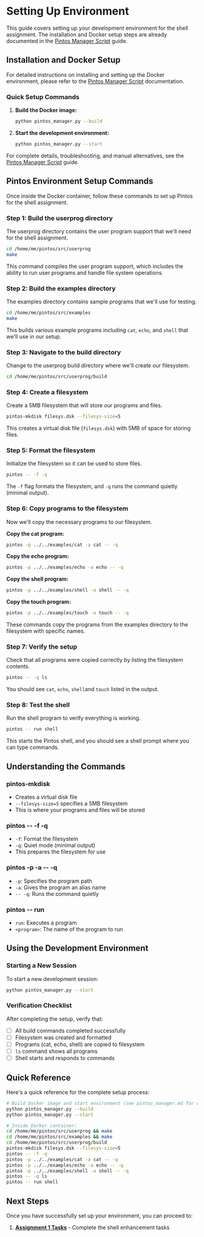# Setting Up Environment

This guide covers setting up your development environment for the shell assignment. The installation and Docker setup steps are already documented in the [Pintos Manager Script](./pintos_manager.md) guide.

## Installation and Docker Setup

For detailed instructions on installing and setting up the Docker environment, please refer to the [Pintos Manager Script](./pintos_manager.md) documentation.

### Quick Setup Commands

1. **Build the Docker image:**
   ```bash
   python pintos_manager.py --build
   ```

2. **Start the development environment:**
   ```bash
   python pintos_manager.py --start
   ```

For complete details, troubleshooting, and manual alternatives, see the [Pintos Manager Script](./pintos_manager.md) guide.

## Pintos Environment Setup Commands

Once inside the Docker container, follow these commands to set up Pintos for the shell assignment.

### Step 1: Build the userprog directory

The userprog directory contains the user program support that we'll need for the shell assignment.

```bash
cd /home/me/pintos/src/userprog
make
```

This command compiles the user program support, which includes the ability to run user programs and handle file system operations.

### Step 2: Build the examples directory

The examples directory contains sample programs that we'll use for testing.

```bash
cd /home/me/pintos/src/examples
make
```

This builds various example programs including `cat`, `echo`, and `shell` that we'll use in our setup.

### Step 3: Navigate to the build directory

Change to the userprog build directory where we'll create our filesystem.

```bash
cd /home/me/pintos/src/userprog/build
```

### Step 4: Create a filesystem

Create a 5MB filesystem that will store our programs and files.

```bash
pintos-mkdisk filesys.dsk --filesys-size=5
```

This creates a virtual disk file (`filesys.dsk`) with 5MB of space for storing files.

### Step 5: Format the filesystem

Initialize the filesystem so it can be used to store files.

```bash
pintos -- -f -q
```

The `-f` flag formats the filesystem, and `-q` runs the command quietly (minimal output).

### Step 6: Copy programs to the filesystem

Now we'll copy the necessary programs to our filesystem.

**Copy the cat program:**
```bash
pintos -p ../../examples/cat -a cat -- -q
```

**Copy the echo program:**
```bash
pintos -p ../../examples/echo -a echo -- -q
```

**Copy the shell program:**
```bash
pintos -p ../../examples/shell -a shell -- -q
```

**Copy the touch program:**
```bash
pintos -p ../../examples/touch -a touch -- -q
```

These commands copy the programs from the examples directory to the filesystem with specific names.

### Step 7: Verify the setup

Check that all programs were copied correctly by listing the filesystem contents.

```bash
pintos -- -q ls
```

You should see `cat`, `echo`, `shell`and `touch` listed in the output.

### Step 8: Test the shell

Run the shell program to verify everything is working.

```bash
pintos -- run shell
```

This starts the Pintos shell, and you should see a shell prompt where you can type commands.

## Understanding the Commands

### pintos-mkdisk
- Creates a virtual disk file
- `--filesys-size=5` specifies a 5MB filesystem
- This is where your programs and files will be stored

### pintos -- -f -q
- `-f`: Format the filesystem
- `-q`: Quiet mode (minimal output)
- This prepares the filesystem for use

### pintos -p <program> -a <alias> -- -q
- `-p`: Specifies the program path
- `-a`: Gives the program an alias name
- `-- -q`: Runs the command quietly

### pintos -- run <program>
- `run`: Executes a program
- `<program>`: The name of the program to run

## Using the Development Environment

### Starting a New Session

To start a new development session:

```bash
python pintos_manager.py --start
```


### Verification Checklist

After completing the setup, verify that:

- [ ] All build commands completed successfully
- [ ] Filesystem was created and formatted
- [ ] Programs (cat, echo, shell) are copied to filesystem
- [ ] `ls` command shows all programs
- [ ] Shell starts and responds to commands

## Quick Reference

Here's a quick reference for the complete setup process:

```bash
# Build Docker image and start environment (see pintos_manager.md for details)
python pintos_manager.py --build
python pintos_manager.py --start

# Inside Docker container:
cd /home/me/pintos/src/userprog && make
cd /home/me/pintos/src/examples && make
cd /home/me/pintos/src/userprog/build
pintos-mkdisk filesys.dsk --filesys-size=5
pintos -- -f -q
pintos -p ../../examples/cat -a cat -- -q
pintos -p ../../examples/echo -a echo -- -q
pintos -p ../../examples/shell -a shell -- -q
pintos -- -q ls
pintos -- run shell
```

## Next Steps

Once you have successfully set up your environment, you can proceed to:

1. **[Assignment 1 Tasks](./assignment_1_tasks.md)** - Complete the shell enhancement tasks 